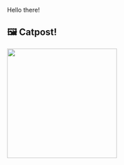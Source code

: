 Hello there!



## 🖼️ Catpost!

<sub>
    <img src="https://cdn2.thecatapi.com/images/acb.jpg" height="256">
</sub>

